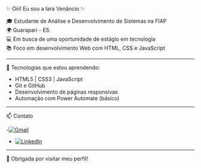 

<!--
**Iaravenancio/Iaravenancio** is a ✨ _special_ ✨ repository because its `README.md` (this file) appears on your GitHub profile.

Here are some ideas to get you started:

- 🔭 I’m currently working on ...
- 🌱 I’m currently learning ...
- 👯 I’m looking to collaborate on ...
- 🤔 I’m looking for help with ...
- 💬 Ask me about ...
- 📫 How to reach me: ...
- 😄 Pronouns: ...
- ⚡ Fun fact: ...
-->

✨ Oiii! Eu sou a Iara Venâncio ✨

🎓 Estudante de Análise e Desenvolvimento de Sistemas na FIAP  
🌍 Guarapari - ES  
💻 Em busca de uma oportunidade de estágio em tecnologia  
📚 Foco em desenvolvimento Web com HTML, CSS e JavaScript  

---

🚀 Tecnologias que estou aprendendo:
- HTML5 | CSS3 | JavaScript
- Git e GitHub
- Desenvolvimento de páginas responsivas
- Automação com Power Automate (básico)

---

📫 Contato

-[![Gmail](https://img.shields.io/badge/Gmail-333333?style=for-the-badge&logo=gmail&logoColor=red)](mailto:iara.ven4nci0@gmail.com)
- [![LinkedIn](https://img.shields.io/badge/LinkedIn-0077B5?style=for-the-badge&logo=linkedin&logoColor=white)](https://www.linkedin.com/in/iara-venancio/)
  

---

💙 Obrigada por visitar meu perfil!

